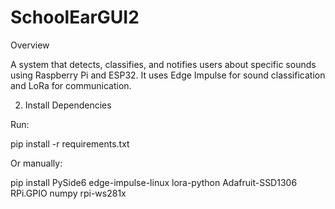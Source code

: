 ﻿# SchoolEarGUI2

Overview

A system that detects, classifies, and notifies users about specific sounds using Raspberry Pi and ESP32. It uses Edge Impulse for sound classification and LoRa for communication.

2. Install Dependencies

Run:

pip install -r requirements.txt

Or manually:

pip install PySide6 edge-impulse-linux lora-python Adafruit-SSD1306 RPi.GPIO numpy rpi-ws281x
